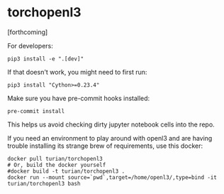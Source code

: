 # torchopenl3

[forthcoming]

For developers:
```
pip3 install -e ".[dev]"
```

If that doesn't work, you might need to first run:
```
pip3 install "Cython>=0.23.4"
```

Make sure you have pre-commit hooks installed:
```
pre-commit install
```
This helps us avoid checking dirty jupyter notebook cells into the
repo.

If you need an environment to play around with openl3 and are having
trouble installing its strange brew of requirements, use this docker:

```
docker pull turian/torchopenl3
# Or, build the docker yourself
#docker build -t turian/torchopenl3 .
docker run --mount source=`pwd`,target=/home/openl3/,type=bind -it turian/torchopenl3 bash
```

